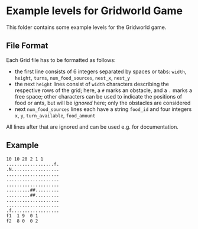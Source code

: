 Example levels for Gridworld Game
=================================

This folder contains some example levels for the Gridworld game.


File Format
-----------

Each Grid file has to be formatted as follows:

* the first line consists of 6 integers separated by spaces or tabs: `width`, `height`, `turns`, `num_food_sources`, `nest_x`, `nest_y` 
* the next `height` lines consist of `width` characters describing the respective rows of the grid; here, a `#` marks an obstacle, and a `.` marks a free space; other characters can be used to indicate the positions of food or ants, but will be _ignored_ here; only the obstacles are considered
* next `num_food_sources` lines each have a string `food_id` and four integers `x`, `y`, `turn_available`, `food_amount`

All lines after that are ignored and can be used e.g. for documentation.

Example
-------

    10 10 20 2 1 1
    ..................f.
    .N..................
    ....................
    ....................
    ....................
    .........##.........
    .........##.........
    ....................
    ....................
    .f..................
    f1  1 9  0 1
    f2  8 0  0 2

